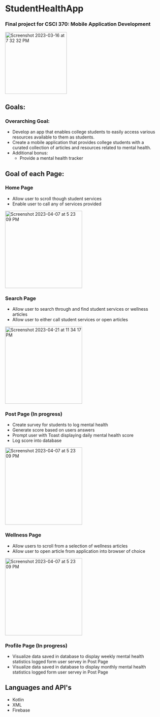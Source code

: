 # StudentHealthApp
### Final project for CSCI 370: Mobile Application Development

<img width="200" alt="Screenshot 2023-03-16 at 7 32 32 PM" src="https://user-images.githubusercontent.com/75393933/230697208-bdfce1fd-1132-4b4c-9d1a-44e90280b3ed.png">

## Goals: 
### Overarching Goal:
- Develop an app that enables college students to easily access various resources available to them as students.
- Create a mobile application that provides college students with a curated collection of articles and resources related to mental health.
- Additional bonus: 
  - Provide a mental health tracker 
## Goal of each Page: 
### Home Page
  - Allow user to scroll though student services
  - Enable user to call any of services provided 
  
  <img width="250" alt="Screenshot 2023-04-07 at 5 23 09 PM" src="https://user-images.githubusercontent.com/75393933/233763317-a5fef824-dd9e-43f5-93e7-9632c9c52f5b.gif"> 
  
### Search Page 
  - Allow user to search through and find student services or wellness articles
  - Allow user to either call student services or open articles

  <img width="250" alt="Screenshot 2023-04-21 at 11 34 17 PM" src="https://user-images.githubusercontent.com/75393933/233763417-f68ca84d-aee7-44ed-b45f-68fc4c2153ea.gif">

### Post Page (In progress)
  - Create survey for students to log mental health
  - Generate score based on users answers
  - Prompt user with Toast displaying daily mental health score
  - Log score into database
  
  <img width="250" alt="Screenshot 2023-04-07 at 5 23 09 PM" src="https://user-images.githubusercontent.com/75393933/230692698-08e32924-ea3c-4a7a-86a0-8a64ec35d3f9.png">
  
### Wellness Page 
  - Allow users to scroll from a selection of wellness articles
  - Allow user to open article from application into browser of choice
  
   <img width="250" alt="Screenshot 2023-04-07 at 5 23 09 PM" src="https://user-images.githubusercontent.com/75393933/230696520-94f3c0f8-7461-4a9c-9205-01c730367ff6.png">
   
### Profile Page (In progress)
  - Visualize data saved in database to display weekly mental health statistics logged form user servey in Post Page
  - Visualize data saved in database to display monthly mental health statistics logged form user servey in Post Page
   

## Languages and API's
- Kotlin
- XML
- Firebase
